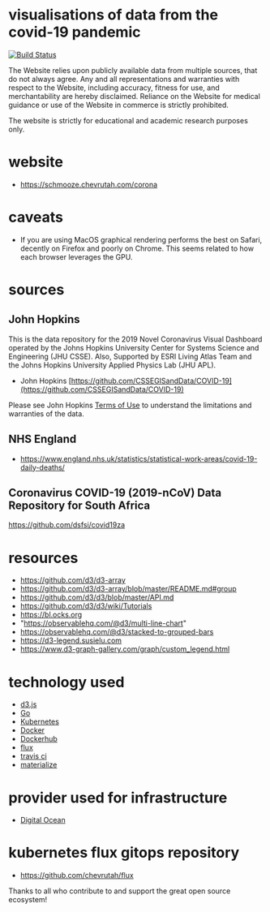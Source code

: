 # visualisations of data from the covid-19 pandemic

[![Build Status](https://travis-ci.org/ilanpillemer/coronavirus.svg?branch=master)](https://travis-ci.org/ilanpillemer/coronavirus)


The Website relies upon publicly available data from multiple sources, that do not always agree. Any and all representations and warranties with respect to the Website, including accuracy, fitness for use, and merchantability are hereby disclaimed. Reliance on the Website for medical guidance or use of the Website in commerce is strictly prohibited.

The website is strictly for educational and academic research purposes only.

# website

+ https://schmooze.chevrutah.com/corona

# caveats

+ If you are using MacOS graphical rendering performs the best on Safari, decently on Firefox and poorly on Chrome. This seems related to how each browser leverages the GPU.

# sources

## John Hopkins

This is the data repository for the 2019 Novel Coronavirus Visual Dashboard operated by the Johns Hopkins University Center for Systems Science and Engineering (JHU CSSE).
Also, Supported by ESRI Living Atlas Team and the Johns Hopkins University Applied Physics Lab (JHU APL).

+ John Hopkins [https://github.com/CSSEGISandData/COVID-19](https://github.com/CSSEGISandData/COVID-19)

Please see John Hopkins [Terms of Use](https://github.com/CSSEGISandData/COVID-19/blob/master/README.md) to understand the limitations and warranties of the data.


## NHS England

+ https://www.england.nhs.uk/statistics/statistical-work-areas/covid-19-daily-deaths/

## Coronavirus COVID-19 (2019-nCoV) Data Repository for South Africa

https://github.com/dsfsi/covid19za

# resources

+ https://github.com/d3/d3-array
+ https://github.com/d3/d3-array/blob/master/README.md#group
+ https://github.com/d3/d3/blob/master/API.md
+ https://github.com/d3/d3/wiki/Tutorials
+ https://bl.ocks.org
+ "https://observablehq.com/@d3/multi-line-chart"
+ https://observablehq.com/@d3/stacked-to-grouped-bars
+ https://d3-legend.susielu.com
+ https://www.d3-graph-gallery.com/graph/custom_legend.html

# technology used

+ [d3.js](https://d3js.org)
+ [Go](https://golang.org)
+ [Kubernetes](https://kubernetes.io)
+ [Docker](https://www.docker.com)
+ [Dockerhub](https://hub.docker.com)
+ [flux](https://fluxcd.io)
+ [travis ci](https://travis-ci.org)
+ [materialize](https://materializecss.com/)

# provider used for infrastructure

+ [Digital Ocean](https://www.digitalocean.com)

# kubernetes flux gitops repository

+ https://github.com/chevrutah/flux

Thanks to all who contribute to and support the great open source ecosystem!
